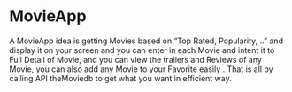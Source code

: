 # MovieApp
A MovieApp idea is getting Movies based on “Top Rated, Popularity, ..” and display it on your screen and you can enter in each Movie and intent it to Full Detail of Movie, and you can view the trailers and Reviews of any Movie, you can also add any Movie to your Favorite easily . That is all by calling API theMoviedb to get what you want in efficient way.
